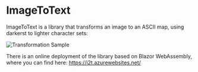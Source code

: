 # ImageToText
ImageToText is a library that transforms an image to an ASCII map, using darkerst to lighter character sets:

![Transformation Sample](https://raw.githubusercontent.com/georgekosmidis/ImageToText/master/readme/readme.gif)

There is an online deployment of the library based on Blazor WebAssembly, where you can find here: https://i2t.azurewebsites.net/

